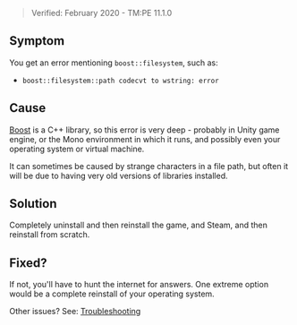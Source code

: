 > Verified: February 2020 - TM:PE 11.1.0

## Symptom

You get an error mentioning `boost::filesystem`, such as:

* `boost::filesystem::path codecvt to wstring: error`

## Cause

[Boost](https://www.boost.org/) is a C++ library, so this error is very deep - probably in Unity game engine, or the Mono environment in which it runs, and possibly even your operating system or virtual machine.

It can sometimes be caused by strange characters in a file path, but often it will be due to having very old versions of libraries installed.

## Solution

Completely uninstall and then reinstall the game, and Steam, and then reinstall from scratch.

## Fixed?

If not, you'll have to hunt the internet for answers. One extreme option would be a complete reinstall of your operating system.

Other issues? See: [Troubleshooting](Troubleshooting)